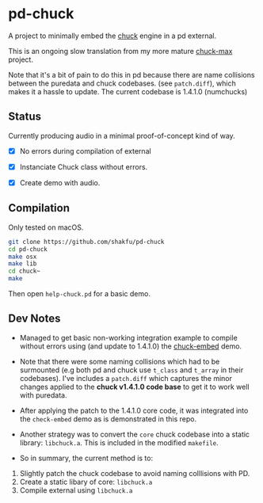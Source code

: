# pd-chuck

A project to minimally embed the [chuck](https://chuck.stanford.edu) engine in a pd external.

This is an ongoing slow translation from my more mature [chuck-max](https://github.com/shakfu/chuck-max) project. 

Note that it's a bit of pain to do this in pd because there are name collisions between the puredata and chuck codebases. (see `patch.diff`), which makes it a hassle to update. The current codebase is 1.4.1.0 (numchucks)

## Status

Currently producing audio in a minimal proof-of-concept kind of way.

- [x] No errors during compilation of external
- [x] Instanciate Chuck class without errors.
- [x] Create demo with audio.


## Compilation

Only tested on macOS.

```bash
git clone https://github.com/shakfu/pd-chuck
cd pd-chuck
make osx
make lib
cd chuck~
make
```

Then open `help-chuck.pd` for a basic demo.


## Dev Notes

- Managed to get basic non-working integration example to compile without errors using (and update to 1.4.1.0) the [chuck-embed](https://chuck.stanford.edu/release/files/examples/) demo.

- Note that there were some naming collisions which had to be surmounted (e.g both pd and chuck use `t_class` and `t_array` in their codebases). I've includes a `patch.diff` which captures the minor changes applied to the **chuck v1.4.1.0 code base** to get it to work well with puredata.

- After applying the patch to the 1.4.1.0 core code, it was integrated into the `check-embed` demo as is demonstrated in this repo.

- Another strategy was to convert the `core` chuck codebase into a static library: `libchuck.a`. This is included in the modified `makefile`.

- So in summary, the current method is to:

1. Slightly patch the chuck codebase to avoid naming colllisions with PD.
2. Create a static libary of core: `libchuck.a`
3. Compile external using `libchuck.a`



